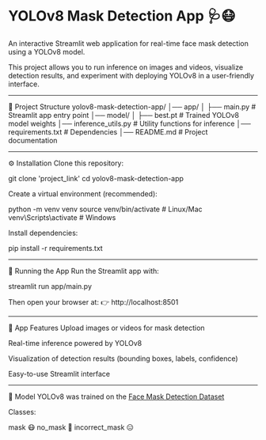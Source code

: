 # YOLOv8 Mask Detection App 🩺😷

An interactive Streamlit web application for real-time face mask detection using a YOLOv8 model.

This project allows you to run inference on images and videos,
visualize detection results, and experiment with deploying YOLOv8 in a user-friendly interface.

----------------------------------------------------------------------------------------------------------------------------------
📂 Project Structure
yolov8-mask-detection-app/
│── app/
│   ├── main.py               # Streamlit app entry point
│── model/
│   ├── best.pt               # Trained YOLOv8 model weights
│── inference_utils.py        # Utility functions for inference
│── requirements.txt          # Dependencies
│── README.md                 # Project documentation

----------------------------------------------------------------------------------------------------------------------------------
⚙️ Installation
Clone this repository:

git clone 'project_link'
cd yolov8-mask-detection-app

Create a virtual environment (recommended):

python -m venv venv
source venv/bin/activate   # Linux/Mac
venv\Scripts\activate      # Windows


Install dependencies:

pip install -r requirements.txt

----------------------------------------------------------------------------------------------------------------------------------
🚀 Running the App
Run the Streamlit app with:

streamlit run app/main.py


Then open your browser at:
👉 http://localhost:8501

----------------------------------------------------------------------------------------------------------------------------------
🎯 App Features
Upload images or videos for mask detection

Real-time inference powered by YOLOv8

Visualization of detection results (bounding boxes, labels, confidence)

Easy-to-use Streamlit interface

----------------------------------------------------------------------------------------------------------------------------------
🧠 Model
YOLOv8 was trained on the [Face Mask Detection Dataset](https://www.kaggle.com/datasets/andrewmvd/face-mask-detection)

Classes:

mask 😷
no_mask 🚫
incorrect_mask 😑
